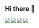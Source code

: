## Hi there 👋
 ![](http://github-profile-summary-cards.vercel.app/api/cards/repos-per-language?username=Nokskiy&theme=aura_dark) 
 ![](http://github-profile-summary-cards.vercel.app/api/cards/most-commit-language?username=Nokskiy&theme=aura_dark) 
 ![](http://github-profile-summary-cards.vercel.app/api/cards/stats?Nokskiy=vn7n24fzkq&theme=aura_dark)
 ![](http://github-profile-summary-cards.vercel.app/api/cards/productive-time?username=Nokskiy&theme=aura_dark&utcOffset=5) 
<!--
**Nokskiy/Nokskiy** is a ✨ _special_ ✨ repository because its `README.md` (this file) appears on your GitHub profile.

Here are some ideas to get you started:

- 🔭 I’m currently working on ...
- 🌱 I’m currently learning ...
- 👯 I’m looking to collaborate on ...
- 🤔 I’m looking for help with ...
- 💬 Ask me about ...
- 📫 How to reach me: ...
- 😄 Pronouns: ...
- ⚡ Fun fact: ...
-->
